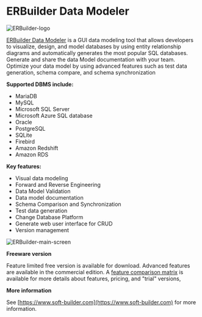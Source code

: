 # ERBuilder Data Modeler

![ERBuilder-logo](/en/erbuilder-data-modeler/+image/ERBuilder-logo "ERBuilder-logo")

[ERBuilder Data Modeler](https://soft-builder.com/erbuilder-data-modeler/) is a GUI data modeling tool that allows developers to visualize, design, and model databases by using entity relationship diagrams and automatically generates the most popular SQL databases. Generate and share the data Model documentation with your team. Optimize your data model by using advanced features such as test data generation, schema compare, and schema synchronization

**Supported DBMS include:**

* MariaDB
* MySQL
* Microsoft SQL Server
* Microsoft Azure SQL database
* Oracle
* PostgreSQL
* SQLite
* Firebird
* Amazon Redshift
* Amazon RDS

**Key features:**

* Visual data modeling
* Forward and Reverse Engineering
* Data Model Validation
* Data model documentation
* Schema Comparison and Synchronization
* Test data generation
* Change Database Platform
* Generate web user interface for CRUD
* Version management

![ERBuilder-main-screen](/en/erbuilder-data-modeler/+image/ERBuilder-main-screen "ERBuilder-main-screen")

**Freeware version**

Feature limited free version is available for download. Advanced features are available in the commercial edition. A [feature comparison matrix](https://soft-builder.com/features/) is available for more details about features, pricing, and "trial" versions,

**More information**

See [https://www.soft-builder.com](https://www.soft-builder.com) for more information.